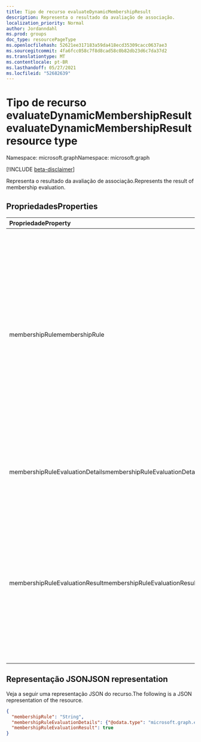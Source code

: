 ```yaml
---
title: Tipo de recurso evaluateDynamicMembershipResult
description: Representa o resultado da avaliação de associação.
localization_priority: Normal
author: Jordanndahl
ms.prod: groups
doc_type: resourcePageType
ms.openlocfilehash: 52621ee317183a59da418ecd35309cacc0637ae3
ms.sourcegitcommit: 4fa6fcc058c7f8d8cad58c0b82db23d6c7da37d2
ms.translationtype: MT
ms.contentlocale: pt-BR
ms.lasthandoff: 05/27/2021
ms.locfileid: "52682639"
---
```

# <a name="evaluatedynamicmembershipresult-resource-type"></a><span data-ttu-id="1f223-103">Tipo de recurso evaluateDynamicMembershipResult</span><span class="sxs-lookup"><span data-stu-id="1f223-103">evaluateDynamicMembershipResult resource type</span></span>

<span data-ttu-id="1f223-104">Namespace: microsoft.graph</span><span class="sxs-lookup"><span data-stu-id="1f223-104">Namespace: microsoft.graph</span></span>

[!INCLUDE [beta-disclaimer](../../includes/beta-disclaimer.md)]

<span data-ttu-id="1f223-105">Representa o resultado da avaliação de associação.</span><span class="sxs-lookup"><span data-stu-id="1f223-105">Represents the result of membership evaluation.</span></span>

## <a name="properties"></a><span data-ttu-id="1f223-106">Propriedades</span><span class="sxs-lookup"><span data-stu-id="1f223-106">Properties</span></span>

| <span data-ttu-id="1f223-107">Propriedade</span><span class="sxs-lookup"><span data-stu-id="1f223-107">Property</span></span> | <span data-ttu-id="1f223-108">Tipo</span><span class="sxs-lookup"><span data-stu-id="1f223-108">Type</span></span> | <span data-ttu-id="1f223-109">Descrição</span><span class="sxs-lookup"><span data-stu-id="1f223-109">Description</span></span> |
|:-------- |:---- |:----------- |
| <span data-ttu-id="1f223-110">membershipRule</span><span class="sxs-lookup"><span data-stu-id="1f223-110">membershipRule</span></span> | <span data-ttu-id="1f223-111">String</span><span class="sxs-lookup"><span data-stu-id="1f223-111">String</span></span> | <span data-ttu-id="1f223-112">Se uma ID de grupo for fornecida, o valor será a regra de associação para o grupo.</span><span class="sxs-lookup"><span data-stu-id="1f223-112">If a group ID is provided, the value is the membership rule for the group.</span></span> <span data-ttu-id="1f223-113">Se uma ID de grupo não for fornecida, o valor será a regra de associação fornecida como parâmetro.</span><span class="sxs-lookup"><span data-stu-id="1f223-113">If a group ID is not provided, the value is the membership rule that was provided as a parameter.</span></span> <span data-ttu-id="1f223-114">Para obter mais informações, consulte [Regras de associação dinâmicas para grupos em Azure Active Directory](/azure/active-directory/users-groups-roles/groups-dynamic-membership).</span><span class="sxs-lookup"><span data-stu-id="1f223-114">For more information, see [Dynamic membership rules for groups in Azure Active Directory](/azure/active-directory/users-groups-roles/groups-dynamic-membership).</span></span> |
| <span data-ttu-id="1f223-115">membershipRuleEvaluationDetails</span><span class="sxs-lookup"><span data-stu-id="1f223-115">membershipRuleEvaluationDetails</span></span> | [<span data-ttu-id="1f223-116">expressionEvaluationDetails</span><span class="sxs-lookup"><span data-stu-id="1f223-116">expressionEvaluationDetails</span></span>](expressionevaluationdetails.md) | <span data-ttu-id="1f223-117">Fornece uma análoga detalhada do resultado da avaliação de associação.</span><span class="sxs-lookup"><span data-stu-id="1f223-117">Provides a detailed anaylsis of the membership evaluation result.</span></span> |
| <span data-ttu-id="1f223-118">membershipRuleEvaluationResult</span><span class="sxs-lookup"><span data-stu-id="1f223-118">membershipRuleEvaluationResult</span></span> | <span data-ttu-id="1f223-119">Boolean</span><span class="sxs-lookup"><span data-stu-id="1f223-119">Boolean</span></span> | <span data-ttu-id="1f223-120">O valor é `true` se o usuário ou dispositivo for um membro do grupo.</span><span class="sxs-lookup"><span data-stu-id="1f223-120">The value is `true` if the user or device is a member of the group.</span></span> <span data-ttu-id="1f223-121">O valor também pode ser se uma regra de associação tiver sido fornecida e o usuário ou dispositivo passar na avaliação `true` de regra; caso `false` contrário.</span><span class="sxs-lookup"><span data-stu-id="1f223-121">The value can also be `true` if a membership rule was provided and the user or device passes the rule evaluation; otherwise `false`.</span></span> |

## <a name="json-representation"></a><span data-ttu-id="1f223-122">Representação JSON</span><span class="sxs-lookup"><span data-stu-id="1f223-122">JSON representation</span></span>

<span data-ttu-id="1f223-123">Veja a seguir uma representação JSON do recurso.</span><span class="sxs-lookup"><span data-stu-id="1f223-123">The following is a JSON representation of the resource.</span></span>

<!-- {
  "blockType": "resource",
  "optionalProperties": [

  ],
  "@odata.type": "microsoft.graph.evaluateDynamicMembershipResult",
  "baseType": null
}-->

```json
{
  "membershipRule": "String",
  "membershipRuleEvaluationDetails": {"@odata.type": "microsoft.graph.expressionEvaluationDetails"},
  "membershipRuleEvaluationResult": true
}
```

<!-- uuid: 16cd6b66-4b1a-43a1-adaf-3a886856ed98
2019-02-04 14:57:30 UTC -->
<!-- {
  "type": "#page.annotation",
  "description": "evaluateDynamicMembershipResult resource",
  "keywords": "",
  "section": "documentation",
  "tocPath": ""
}-->